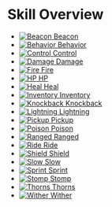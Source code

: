 # Skill Overview



* [![Beacon](https://github.com/xXKeyleXx/MyPet-Wiki/tree/07680434e1278c970819d5e9518888598106688b/wiki/images/skills/beacon_2.png) Beacon](https://github.com/xXKeyleXx/MyPet-Wiki/tree/07680434e1278c970819d5e9518888598106688b/pages/skills/beacon/README.md)
* [![Behavior](https://github.com/xXKeyleXx/MyPet-Wiki/tree/07680434e1278c970819d5e9518888598106688b/wiki/images/skills/behavior.png) Behavior](https://github.com/xXKeyleXx/MyPet-Wiki/tree/07680434e1278c970819d5e9518888598106688b/pages/skills/behavior/README.md)
* [![Control](https://github.com/xXKeyleXx/MyPet-Wiki/tree/07680434e1278c970819d5e9518888598106688b/wiki/images/skills/control.png) Control](https://github.com/xXKeyleXx/MyPet-Wiki/tree/07680434e1278c970819d5e9518888598106688b/pages/skills/control/README.md)
* [![Damage](https://github.com/xXKeyleXx/MyPet-Wiki/tree/07680434e1278c970819d5e9518888598106688b/wiki/images/skills/damage.png) Damage](https://github.com/xXKeyleXx/MyPet-Wiki/tree/07680434e1278c970819d5e9518888598106688b/pages/skills/damage/README.md)
* [![Fire](https://github.com/xXKeyleXx/MyPet-Wiki/tree/07680434e1278c970819d5e9518888598106688b/wiki/images/skills/fire.png) Fire](https://github.com/xXKeyleXx/MyPet-Wiki/tree/07680434e1278c970819d5e9518888598106688b/pages/skills/fire/README.md)
* [![HP](https://github.com/xXKeyleXx/MyPet-Wiki/tree/07680434e1278c970819d5e9518888598106688b/wiki/images/skills/hp.png) HP](https://github.com/xXKeyleXx/MyPet-Wiki/tree/07680434e1278c970819d5e9518888598106688b/pages/skills/hp/README.md)
* [![Heal](https://github.com/xXKeyleXx/MyPet-Wiki/tree/07680434e1278c970819d5e9518888598106688b/wiki/images/skills/hpreg.png) Heal](https://github.com/xXKeyleXx/MyPet-Wiki/tree/07680434e1278c970819d5e9518888598106688b/pages/skills/heal/README.md)
* [![Inventory](https://github.com/xXKeyleXx/MyPet-Wiki/tree/07680434e1278c970819d5e9518888598106688b/wiki/images/skills/inventory_1.png) Inventory](https://github.com/xXKeyleXx/MyPet-Wiki/tree/07680434e1278c970819d5e9518888598106688b/pages/skills/backpack/README.md)
* [![Knockback](https://github.com/xXKeyleXx/MyPet-Wiki/tree/07680434e1278c970819d5e9518888598106688b/wiki/images/skills/knockback_3.png) Knockback](https://github.com/xXKeyleXx/MyPet-Wiki/tree/07680434e1278c970819d5e9518888598106688b/pages/skills/knockback/README.md)
* [![Lightning](https://github.com/xXKeyleXx/MyPet-Wiki/tree/07680434e1278c970819d5e9518888598106688b/wiki/images/skills/lightning.png) Lightning](https://github.com/xXKeyleXx/MyPet-Wiki/tree/07680434e1278c970819d5e9518888598106688b/pages/skills/lightning/README.md)
* [![Pickup](https://github.com/xXKeyleXx/MyPet-Wiki/tree/07680434e1278c970819d5e9518888598106688b/wiki/images/skills/pickup.png) Pickup](https://github.com/xXKeyleXx/MyPet-Wiki/tree/07680434e1278c970819d5e9518888598106688b/pages/skills/pickup/README.md)
* [![Poison](https://github.com/xXKeyleXx/MyPet-Wiki/tree/07680434e1278c970819d5e9518888598106688b/wiki/images/skills/poison.png) Poison](https://github.com/xXKeyleXx/MyPet-Wiki/tree/07680434e1278c970819d5e9518888598106688b/pages/skills/poison/README.md)
* [![Ranged](https://github.com/xXKeyleXx/MyPet-Wiki/tree/07680434e1278c970819d5e9518888598106688b/wiki/images/skills/ranged.png) Ranged](https://github.com/xXKeyleXx/MyPet-Wiki/tree/07680434e1278c970819d5e9518888598106688b/pages/skills/ranged/README.md)
* [![Ride](https://github.com/xXKeyleXx/MyPet-Wiki/tree/07680434e1278c970819d5e9518888598106688b/wiki/images/skills/ride.png) Ride](https://github.com/xXKeyleXx/MyPet-Wiki/tree/07680434e1278c970819d5e9518888598106688b/pages/skills/ride/README.md)
* [![Shield](https://github.com/xXKeyleXx/MyPet-Wiki/tree/07680434e1278c970819d5e9518888598106688b/wiki/images/skills/shield.png) Shield](https://github.com/xXKeyleXx/MyPet-Wiki/tree/07680434e1278c970819d5e9518888598106688b/pages/skills/shield/README.md)
* [![Slow](https://github.com/xXKeyleXx/MyPet-Wiki/tree/07680434e1278c970819d5e9518888598106688b/wiki/images/skills/slow.png) Slow](https://github.com/xXKeyleXx/MyPet-Wiki/tree/07680434e1278c970819d5e9518888598106688b/pages/skills/slow/README.md)
* [![Sprint](https://github.com/xXKeyleXx/MyPet-Wiki/tree/07680434e1278c970819d5e9518888598106688b/wiki/images/skills/sprint.png) Sprint](https://github.com/xXKeyleXx/MyPet-Wiki/tree/07680434e1278c970819d5e9518888598106688b/pages/skills/sprint/README.md)
* [![Stomp](https://github.com/xXKeyleXx/MyPet-Wiki/tree/07680434e1278c970819d5e9518888598106688b/wiki/images/skills/stomp.png) Stomp](https://github.com/xXKeyleXx/MyPet-Wiki/tree/07680434e1278c970819d5e9518888598106688b/pages/skills/stomp/README.md)
* [![Thorns](https://github.com/xXKeyleXx/MyPet-Wiki/tree/07680434e1278c970819d5e9518888598106688b/wiki/images/skills/thorns_1.png) Thorns](https://github.com/xXKeyleXx/MyPet-Wiki/tree/07680434e1278c970819d5e9518888598106688b/pages/skills/thorns/README.md)
* [![Wither](https://github.com/xXKeyleXx/MyPet-Wiki/tree/07680434e1278c970819d5e9518888598106688b/wiki/images/skills/wither.png) Wither](https://github.com/xXKeyleXx/MyPet-Wiki/tree/07680434e1278c970819d5e9518888598106688b/pages/skills/wither/README.md)

